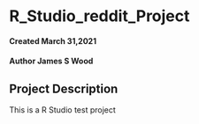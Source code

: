 # R_Studio_reddit_Project

#### Created March 31,2021
#### Author James S Wood

## Project Description
This is a R Studio test project
